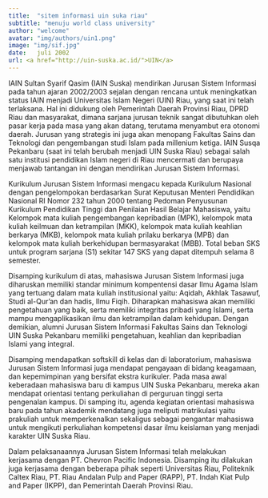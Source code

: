 ```yaml
---
title:  "sitem informasi uin suka riau"
subtitle: "menuju world class university"
author: "welcome"
avatar: "img/authors/uin1.png"
image: "img/sif.jpg"
date:   juli 2002
url: <a href="http://uin-suska.ac.id/">UIN</a> 
---
```


IAIN Sultan Syarif Qasim (IAIN Suska) mendirikan Jurusan Sistem Informasi pada tahun ajaran 2002/2003 sejalan dengan rencana untuk meningkatkan status IAIN menjadi Universitas Islam Negeri (UIN) Riau, yang saat ini telah terlaksana. Hal ini didukung oleh Pemerintah Daerah Provinsi Riau, DPRD Riau dan masyarakat, dimana sarjana jurusan teknik sangat dibutuhkan oleh pasar kerja pada masa yang akan datang, terutama menyambut era otonomi daerah. Jurusan yang strategis ini juga akan menopang Fakultas Sains dan Teknologi dan pengembangan studi Islam pada millenium ketiga. IAIN Susqa Pekanbaru (saat ini telah berubah menjadi UIN Suska Riau) sebagai salah satu institusi pendidikan Islam negeri di Riau mencermati dan berupaya menjawab tantangan ini dengan mendirikan Jurusan Sistem Informasi.

Kurikulum Jurusan Sistem Informasi mengacu kepada Kurikulum Nasional dengan pengelompokan berdasarkan Surat Keputusan Menteri Pendidikan Nasional RI Nomor 232 tahun 2000 tentang Pedoman Penyusunan Kurikulum Pendidikan Tinggi dan Penilaian Hasil Belajar Mahasiswa, yaitu Kelompok mata kuliah pengembangan kepribadian (MPK), kelompok mata kuliah keilmuan dan ketrampilan (MKK), kelompok mata kuliah keahlian berkarya (MKB), kelompok mata kuliah prilaku berkarya (MPB) dan kelompok mata kuliah berkehidupan bermasyarakat (MBB). Total beban SKS untuk program sarjana (S1) sekitar 147 SKS yang dapat ditempuh selama 8 semester.

Disamping kurikulum di atas, mahasiswa Jurusan Sistem Informasi juga diharuskan memiliki standar minimum kompentensi dasar Ilmu Agama Islam yang tertuang dalam mata kuliah institusional yaitu: Aqidah, Akhlak Tasawuf, Studi al-Qur’an dan hadis, Ilmu Fiqih. Diharapkan mahasiswa akan memiliki pengetahuan yang baik, serta memiliki integritas pribadi yang Islami, serta mampu mengaplikasikan ilmu dan ketrampilan dalam kehidupan. Dengan demikian, alumni Jurusan Sistem Informasi Fakultas Sains dan Teknologi UIN Suska Pekanbaru memiliki pengetahuan, keahlian dan kepribadian Islami yang integral.

Disamping mendapatkan softskill di kelas dan di laboratorium, mahasiswa Jurusan Sistem Informasi juga mendapat pengayaan di bidang keagamaan, dan kepemimpinan yang bersifat ekstra kurikuler. Pada masa awal keberadaan mahasiswa baru di kampus UIN Suska Pekanbaru, mereka akan mendapat orientasi tentang perkuliahan di perguruan tinggi serta pengenalan kampus. Di samping itu, agenda kegiatan orientasi mahasiswa baru pada tahun akademik mendatang juga meliputi matrikulasi yaitu prakuliah untuk memperkenalkan sekaligus sebagai pengantar mahasiswa untuk mengikuti perkuliahan kompetensi dasar ilmu keislaman yang menjadi karakter UIN Suska Riau.

Dalam pelaksanaannya Jurusan Sistem Informasi telah melakukan kerjasama dengan PT. Chevron Pacific Indonesia. Disamping itu dilakukan juga kerjasama dengan beberapa pihak seperti Universitas Riau, Politeknik Caltex Riau, PT. Riau Andalan Pulp and Paper (RAPP), PT. Indah Kiat Pulp and Paper (IKPP), dan Pemerintah Daerah Provinsi Riau.

